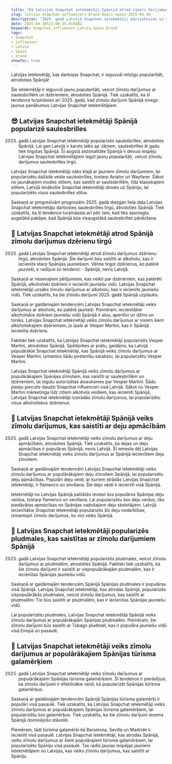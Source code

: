 ```yaml
---
title: "Kā Latvijas Snapchat ietekmētāji Spānijā atrod zīmolu darījumus"
slug: latvian-snapchat-influencers-brand-deals-spain-2025-04-30
description: "2025. gadā Latvijā Snapchat ietekmētāji pārvietosies uz Spāniju, lai izveidotu zīmola darījumus, kas saistīti ar saulesbrillēm un dzērieniem."
date: 2025-04-30T23:00:55.818482
keywords: Snapchat,influencer,Latvia,Spain,brand
tags:
- Snapchat
- influencer
- Latvia
- Spain
- brand
showToc: true
---
```


Latvijas ietekmētāji, kas darbojas Snapchat, ir ieguvuši milzīgu popularitāti, atrodoties Spānijā!

Šie ietekmētāji ir ieguvuši jaunu popularitāti, veicot zīmolu darījumus ar saulesbrillēm un dzērieniem, atrodoties Spānijā. Tiek uzskatīts, ka šī tendence turpināsies arī 2025. gadā, kad zīmolu darījumi Spānijā sniegs jaunus panākumus Latvijas Snapchat ietekmētājiem.

## 😎 Latvijas Snapchat ietekmētāji Spānijā popularizē saulesbrilles

2025. gadā Latvijas Snapchat ietekmētāji popularizēs saulesbrilles, atrodoties Spānijā. Lai gan Latvijā ir karsts laiks ap Jāņiem, saulesbrilles ik gadu tiek tirgotas Spānijā. Šī augstā sezonalitāte Spānijā ir devusi iespēju Latvijas Snapchat ietekmētājiem iegūt jaunu popularitāti, veicot zīmolu darījumus saulesbrilles tirgū.

Latvijas Snapchat ietekmētāji nāks klajā ar jauniem zīmolu darījumiem, lai popularizētu dažāda veida saulesbrilles, tostarp Aviator un Wayfarer. Sākot no jaunākajiem modes stiliem, kas saistīti ar saulesbrillēm, līdz klasiskajiem stiliem, Latvijā ienākošie Snapchat ietekmētāji dosies uz Spāniju, lai popularizētu visus saulesbrilles stilus.

Saskaņā ar progresīvām prognozēm 2025. gadā diezgan liela daļa Latvijas Snapchat ietekmētāju darbosies saulesbrilles tirgū, atrodoties Spānijā. Tiek uzskatīts, ka šī tendence turpināsies arī pēc tam, kad tiks sasniegta augstākā pakāpe, kad Spānijā būs visaugstākā saulesbrilles pārdošana.

## 🍹 Latvijas Snapchat ietekmētāji atrod Spānijā zīmolu darījumus dzērienu tirgū

2025. gadā Latvijas Snapchat ietekmētāji atrod zīmolu darījumus dzērienu tirgū, atrodoties Spānijā. Šie darījumi būs saistīti ar alkoholu, kas ir iecienīts starp Spānijas jauniešiem. Vēlme tirgot dzērienus, ko patērē jaunieši, ir radījusi šo tendenci - Spānijā, nevis Latvijā.

Saskaņā ar nesenajiem pētījumiem, kas veikti par dzērieniem, kas patērēti Spānijā, alkoholiski dzērieni ir iecienīti jauniešu vidū. Latvijas Snapchat ietekmētāji uzsāks zīmolu darījumus ar alkoholu, kas ir iecienīts jauniešu vidū. Tiek uzskatīts, ka šie zīmolu darījumi 2025. gadā Spānijā uzplauks.

Saskaņā ar gaidāmajām tendencēm Latvijas Snapchat ietekmētāji veiks darījumus ar alkoholu, ko patērē jaunieši. Piemēram, iecienītākie alkoholiskie dzērieni jauniešu vidū Spānijā ir alus, aperitīvi un džins un toniks. Latvijas Snapchat ietekmētāji veiks zīmolu darījumus ar visiem šiem alkoholiskajiem dzērieniem, jo ​​īpaši ar Vesper Martini, kas ir Spānijā iecienīta dzēriens.

Faktiski tiek uzskatīts, ka Latvijas Snapchat ietekmētāji popularizēs Vesper Martini, atrodoties Spānijā. Spēlējoties ar prātu, gaidāms, ka Latvijā populārākie Snapchat ietekmētāji, kas Spānijā veiks zīmolu darījumus ar Vesper Martini, izmantos šādu postenīšu sarakstu, lai popularizētu Vesper Martini.

Latvijas Snapchat ietekmētāji Spānijā veiks zīmolu darījumus ar populārākajiem Spānijas zīmoliem, kas saistīti ar saulesbrillēm un dzērieniem, lai iegūtu autorizētas atsauksmes par Vesper Martini. Šādu pieeju piecutīs daudzi Snapchat influenceri visā Latvijā. Sākot no Vesper Martini mārketinga līdz citiem alkohola veidiem, kas iecienīti Spānijā, Latvijas Snapchat ietekmētāji izstrādās zīmolu darījumus, lai popularizētu visus alkoholiskos dzērienus.

## 💃 Latvijas Snapchat ietekmētāji Spānijā veiks zīmolu darījumus, kas saistīti ar deju apmācībām

2025. gadā Latvijas Snapchat ietekmētāji veiks zīmolu darījumus ar deju apmācībām, atrodoties Spānijā. Tiek uzskatīts, ka dejas un deju apmācības ir populāras Spānijā, nevis Latvijā. Šī iemesla dēļ Latvijas Snapchat ietekmētāji veiks zīmolu darījumus ar Spānijā iecienītiem deju zīmoliem.

Saskaņā ar gaidāmajām tendencēm Latvijas Snapchat ietekmētāji veiks zīmolu darījumus ar populārākajiem deju zīmoliem Spānijā, lai popularizētu deju apmācības. Populāri deju veidi, ar kuriem strādās Latvijas Snapchat ietekmētāji, ir flamenco un sevillana. Šie deju veidi ir iecienīti visā Spānijā.

Ietekmētāji no Latvijas Spānijā palīdzēs ieviest šos populāros Spānijas deju veidus, tostarp flamenco un sevillana. Lai popularizētu šos deju veidus, tiks piedāvātas apmācības no Spānijas vadošajiem deju skolotājiem. Latvijā iecienītākie Snapchat ietekmētāji popularizēs šīs deju nodarbības, izmantojot zīmolu darījumus, ko viņi veiks Spānijā.

## 🌊 Latvijas Snapchat ietekmētāji popularizēs pludmales, kas saistītas ar zīmolu darījumiem Spānijā

2025. gadā Latvijas Snapchat ietekmētāji popularizēs pludmales, veicot zīmolu darījumus ar pludmalēm, atrodoties Spānijā. Faktiski tiek uzskatīts, ka šie zīmolu darījumi ir saistīti ar vispopulārākajām pludmalēm, kas ir iecienītas Spānijas jauniešu vidū.

Saskaņā ar gaidāmajām tendencēm Spānijā Spānijas pludmales ir populāras visā Spānijā. Latvijas Snapchat ietekmētāji, kas atrodas Spānijā, popularizēs vispopulārākās pludmales, veicot zīmolu darījumus, kas saistīti ar pludmalēm. Tie būs saistīti ar pludmalēm, kas ir iecienītas Spānijas jauniešu vidū.

Lai popularizētu pludmales, Latvijas Snapchat ietekmētāji Spānijā veiks zīmolu darījumus ar populārākajām Spānijas pludmalēm. Piemēram, šie zīmolu darījumi būs saistīti ar Tobago pludmali, kas ir populāra jauniešu vidū visā Eiropā un pasaulē.

## 🌇 Latvijas Snapchat ietekmētāji veiks zīmolu darījumus ar populārākajiem Spānijas tūrisma galamērķiem

2025. gadā Latvijas Snapchat ietekmētāji veiks zīmolu darījumus ar populārākajiem Spānijas tūrisma galamērķiem. Šī tendence ir pierādījusi, ka zīmolu darījumi ir efektīvākie veidi, kā popularizēt Spānijas tūrisma galamērķus.

Saskaņā ar gaidāmajām tendencēm Spānijā Spānijas tūrisma galamērķi ir populāri visā pasaulē. Tiek uzskatīts, ka Latvijas Snapchat ietekmētāji veiks zīmolu darījumus ar populārākajiem Spānijas tūrisma galamērķiem, lai popularizētu šos galamērķus. Tiek uzskatīts, ka šie zīmolu darījumi ieņems Spānijā dominējošo stāvokli.

Piemēram, tādi tūrisma galamērķi kā Barselona, ​​Sevilla un Madride ir iecienīti visā pasaulē. Latvijas Snapchat ietekmētāji, kas atrodas Spānijā, veiks zīmolu darījumus ar šiem populārajiem tūrisma galamērķiem, lai popularizētu Spāniju visā pasaulē. Tas radīs jaunas iespējas jauniem ietekmētājiem no Latvijas, kas veiks zīmolu darījumus, kas saistīti ar Spāniju.